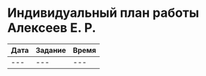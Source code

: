 # Индивидуальный план работы Алексеев Е. Р.

| Дата           | Задание                                              | Время     |
|----------------|------------------------------------------------------|-----------|
| ---            | ---                                                  | ---       |
